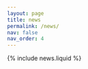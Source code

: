 ```yaml
---
layout: page
title: news
permalink: /news/
nav: false
nav_order: 4
---
```


{% include news.liquid %}
